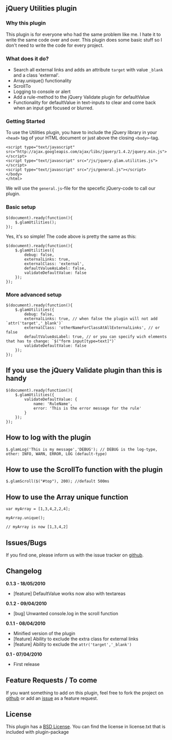 ## jQuery Utilities plugin ##

### Why this plugin ###

This plugin is for everyone who had the same problem like me. I hate it to write the same code over and over. This plugin does some basic stuff so I don't need to write the code for every project.

### What does it do? ###

* Search all external links and adds an attribute `target` with value `_blank` and a class 'external'.
* Array.unique() functionality
* ScrollTo
* Logging to console or alert
* Add a rule-method to the jQuery Validate plugin for defaultValue
* Functionality for defaultValue in text-inputs to clear and come back when an input get focused or blurred.

### Getting Started ###

To use the Utilities plugin, you have to include the jQuery library in your `<head>` tag of your HTML document or just above the closing `<body>`-tag.

    <script type="text/javascript" src="http://ajax.googleapis.com/ajax/libs/jquery/1.4.2/jquery.min.js"></script>
    <script type="text/javascript" src="/js/jquery.glam.utilities.js"></script>
    <script type="text/javascript" src="/js/general.js"></script>
    </body>
    </html>

We will use the `general.js`-file for the specefic jQuery-code to call our plugin.

### Basic setup ###

    $(document).ready(function(){
        $.glamUtilities();
    });

Yes, it's so simple! The code above is pretty the same as this:

    $(document).ready(function(){
        $.glamUtilities({
            debug: false,
    		externalLinks: true,
    		externalClass: 'external',
    		defaultValueAsLabel: false,
    		validateDefaultValue: false
        });
    });
    
### More advanced setup ###
    
    $(document).ready(function(){
        $.glamUtilities({
            debug: false,
    		externalLinks: true, // when false the plugin will not add `attr('target','_blank')`
    		externalClass: 'otherNameForClassAtAllExternalLinks', // or false
    		defaultValueAsLabel: true, // or you can specify wich elements that has to change: `$("form input[type=text]")`
    		validateDefaultValue: false
        });
    });
    
## If you use the jQuery Validate plugin than this is handy ##

    $(document).ready(function(){
        $.glamUtilities({
      		validateDefaultValue: {
      		    name: 'RuleName',
      		    error: 'This is the error message for the rule'
      		}
        });
    });
    
## How to log with the plugin ##

    $.glamLog('This is my message','DEBUG'); // DEBUG is the log-type, other: INFO, WARN, ERROR, LOG (default-type)
    
## How to use the ScrollTo function with the plugin ##

    $.glamScroll($("#top"), 200); //default 500ms
    
## How to use the Array unique function ##

    var myArray = [1,3,4,2,2,4];
    
    myArray.unique();
    
    // myArray is now [1,3,4,2]

## Issues/Bugs ##

If you find one, please inform us with the issue tracker on [github](http://github.com/glamorous/jQuery-Utilities/issues).

## Changelog ##

**0.1.3 - 18/05/2010**

- [feature] DefaultValue works now also with textareas

**0.1.2 - 09/04/2010**

- [bug] Unwanted console.log in the scroll function

**0.1.1 - 08/04/2010**

- Minified version of the plugin
- [feature] Ability to exclude the extra class for external links
- [feature] Ability to exclude the `attr('target','_blank')`

**0.1 - 07/04/2010**

- First release

## Feature Requests / To come ##

If you want something to add on this plugin, feel free to fork the project on [github](http://github.com/glamorous/jQuery-Utilities) or add an [issue](http://github.com/glamorous/jQuery-Utilities/issues) as a feature request.

## License ##

This plugin has a [BSD License](http://www.opensource.org/licenses/bsd-license.php). You can find the license in license.txt that is included with plugin-package